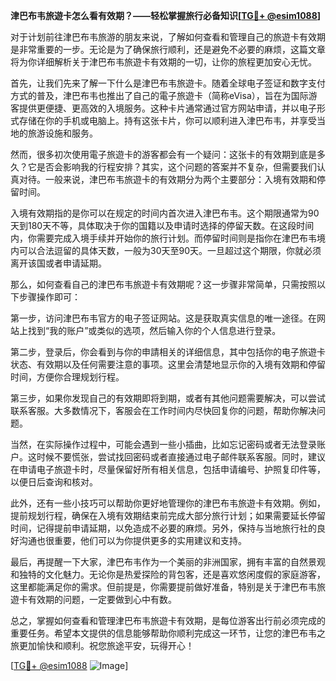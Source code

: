 **津巴布韦旅遊卡怎么看有效期？——轻松掌握旅行必备知识[[TG💪+ @esim1088](https://t.me/s/esim1088)]**

对于计划前往津巴布韦旅游的朋友来说，了解如何查看和管理自己的旅遊卡有效期是非常重要的一步。无论是为了确保旅行顺利，还是避免不必要的麻烦，这篇文章将为你详细解析关于津巴布韦旅遊卡有效期的一切，让你的旅程更加安心无忧。

首先，让我们先来了解一下什么是津巴布韦旅遊卡。随着全球电子签证和数字支付方式的普及，津巴布韦也推出了自己的電子旅遊卡（简称eVisa），旨在为国际游客提供更便捷、更高效的入境服务。这种卡片通常通过官方网站申请，并以电子形式存储在你的手机或电脑上。持有这张卡片，你可以顺利进入津巴布韦，并享受当地的旅游设施和服务。

然而，很多初次使用電子旅遊卡的游客都会有一个疑问：这张卡的有效期到底是多久？它是否会影响我的行程安排？其实，这个问题的答案并不复杂，但需要我们认真对待。一般来说，津巴布韦旅遊卡的有效期分为两个主要部分：入境有效期和停留时间。

入境有效期指的是你可以在规定的时间内首次进入津巴布韦。这个期限通常为90天到180天不等，具体取决于你的国籍以及申请时选择的停留天数。在这段时间内，你需要完成入境手续并开始你的旅行计划。而停留时间则是指你在津巴布韦境内可以合法逗留的具体天数，一般为30天至90天。一旦超过这个期限，你就必须离开该国或者申请延期。

那么，如何查看自己的津巴布韦旅遊卡有效期呢？这一步骤非常简单，只需按照以下步骤操作即可：

第一步，访问津巴布韦官方的电子签证网站。这是获取真实信息的唯一途径。在网站上找到“我的账户”或类似的选项，然后输入你的个人信息进行登录。

第二步，登录后，你会看到与你的申請相关的详细信息，其中包括你的电子旅遊卡状态、有效期以及任何需要注意的事项。这里会清楚地显示你的入境有效期和停留时间，方便你合理规划行程。

第三步，如果你发现自己的有效期即将到期，或者有其他问题需要解决，可以尝试联系客服。大多数情况下，客服会在工作时间内尽快回复你的问题，帮助你解决问题。

当然，在实际操作过程中，可能会遇到一些小插曲，比如忘记密码或者无法登录账户。这时候不要慌张，尝试找回密码或者直接通过电子邮件联系客服。同时，建议在申请电子旅遊卡时，尽量保留好所有相关信息，包括申请编号、护照复印件等，以便日后查询和核对。

此外，还有一些小技巧可以帮助你更好地管理你的津巴布韦旅遊卡有效期。例如，提前规划行程，确保在入境有效期结束前完成大部分旅行计划；如果需要延长停留时间，记得提前申请延期，以免造成不必要的麻烦。另外，保持与当地旅行社的良好沟通也很重要，他们可以为你提供更多的实用建议和支持。

最后，再提醒一下大家，津巴布韦作为一个美丽的非洲国家，拥有丰富的自然景观和独特的文化魅力。无论你是热爱探险的背包客，还是喜欢悠闲度假的家庭游客，这里都能满足你的需求。但前提是，你需要提前做好准备，特别是关于津巴布韦旅遊卡有效期的问题，一定要做到心中有数。

总之，掌握如何查看和管理津巴布韦旅遊卡有效期，是每位游客出行前必须完成的重要任务。希望本文提供的信息能够帮助你顺利完成这一环节，让您的津巴布韦之旅更加愉快和顺利。祝您旅途平安，玩得开心！

[[TG💪+ @esim1088](https://t.me/s/esim1088) ![Image](https://i.postimg.cc/4NQfJmqS/Snipaste-2025-05-13-00-14-12.png)]